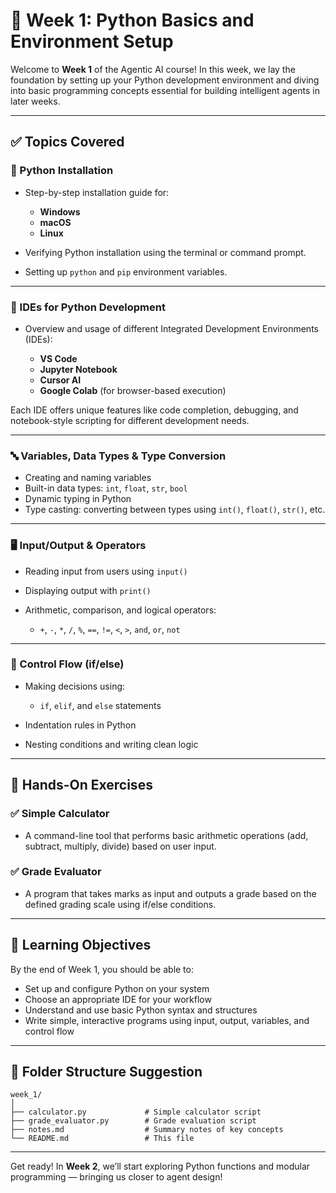 # 📘 Week 1: Python Basics and Environment Setup

Welcome to **Week 1** of the Agentic AI course!
In this week, we lay the foundation by setting up your Python development environment and diving into basic programming concepts essential for building intelligent agents in later weeks.

---

## ✅ Topics Covered

### 🐍 Python Installation

* Step-by-step installation guide for:

  * **Windows**
  * **macOS**
  * **Linux**
* Verifying Python installation using the terminal or command prompt.
* Setting up `python` and `pip` environment variables.

---

### 🧰 IDEs for Python Development

* Overview and usage of different Integrated Development Environments (IDEs):

  * **VS Code**
  * **Jupyter Notebook**
  * **Cursor AI**
  * **Google Colab** (for browser-based execution)

Each IDE offers unique features like code completion, debugging, and notebook-style scripting for different development needs.

---

### 🔤 Variables, Data Types & Type Conversion

* Creating and naming variables
* Built-in data types: `int`, `float`, `str`, `bool`
* Dynamic typing in Python
* Type casting: converting between types using `int()`, `float()`, `str()`, etc.

---

### 🖥️ Input/Output & Operators

* Reading input from users using `input()`
* Displaying output with `print()`
* Arithmetic, comparison, and logical operators:

  * `+`, `-`, `*`, `/`, `%`, `==`, `!=`, `<`, `>`, `and`, `or`, `not`

---

### 🔁 Control Flow (if/else)

* Making decisions using:

  * `if`, `elif`, and `else` statements
* Indentation rules in Python
* Nesting conditions and writing clean logic

---

## 🧪 Hands-On Exercises

### ✅ **Simple Calculator**

* A command-line tool that performs basic arithmetic operations (add, subtract, multiply, divide) based on user input.

### ✅ **Grade Evaluator**

* A program that takes marks as input and outputs a grade based on the defined grading scale using if/else conditions.

---

## 🎯 Learning Objectives

By the end of Week 1, you should be able to:

* Set up and configure Python on your system
* Choose an appropriate IDE for your workflow
* Understand and use basic Python syntax and structures
* Write simple, interactive programs using input, output, variables, and control flow

---

## 📁 Folder Structure Suggestion

```
week_1/
│
├── calculator.py             # Simple calculator script
├── grade_evaluator.py        # Grade evaluation script
├── notes.md                  # Summary notes of key concepts
└── README.md                 # This file
```

---

Get ready! In **Week 2**, we’ll start exploring Python functions and modular programming — bringing us closer to agent design!
